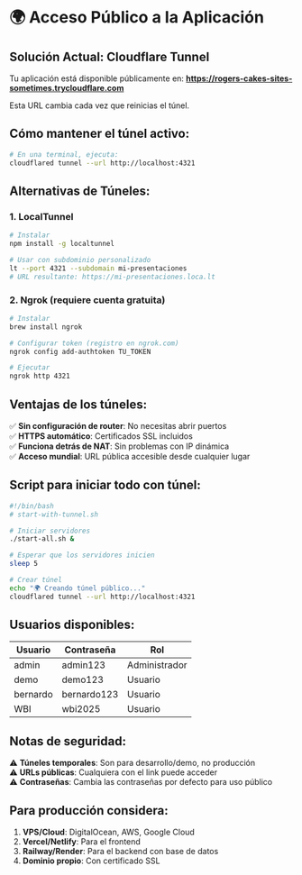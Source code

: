 # 🌍 Acceso Público a la Aplicación

## Solución Actual: Cloudflare Tunnel

Tu aplicación está disponible públicamente en:
**https://rogers-cakes-sites-sometimes.trycloudflare.com**

Esta URL cambia cada vez que reinicias el túnel.

## Cómo mantener el túnel activo:

```bash
# En una terminal, ejecuta:
cloudflared tunnel --url http://localhost:4321
```

## Alternativas de Túneles:

### 1. LocalTunnel
```bash
# Instalar
npm install -g localtunnel

# Usar con subdominio personalizado
lt --port 4321 --subdomain mi-presentaciones
# URL resultante: https://mi-presentaciones.loca.lt
```

### 2. Ngrok (requiere cuenta gratuita)
```bash
# Instalar
brew install ngrok

# Configurar token (registro en ngrok.com)
ngrok config add-authtoken TU_TOKEN

# Ejecutar
ngrok http 4321
```

## Ventajas de los túneles:

✅ **Sin configuración de router**: No necesitas abrir puertos  
✅ **HTTPS automático**: Certificados SSL incluidos  
✅ **Funciona detrás de NAT**: Sin problemas con IP dinámica  
✅ **Acceso mundial**: URL pública accesible desde cualquier lugar  

## Script para iniciar todo con túnel:

```bash
#!/bin/bash
# start-with-tunnel.sh

# Iniciar servidores
./start-all.sh &

# Esperar que los servidores inicien
sleep 5

# Crear túnel
echo "🌍 Creando túnel público..."
cloudflared tunnel --url http://localhost:4321
```

## Usuarios disponibles:

| Usuario | Contraseña | Rol |
|---------|------------|-----|
| admin | admin123 | Administrador |
| demo | demo123 | Usuario |
| bernardo | bernardo123 | Usuario |
| WBI | wbi2025 | Usuario |

## Notas de seguridad:

⚠️ **Túneles temporales**: Son para desarrollo/demo, no producción  
⚠️ **URLs públicas**: Cualquiera con el link puede acceder  
⚠️ **Contraseñas**: Cambia las contraseñas por defecto para uso público  

## Para producción considera:

1. **VPS/Cloud**: DigitalOcean, AWS, Google Cloud
2. **Vercel/Netlify**: Para el frontend
3. **Railway/Render**: Para el backend con base de datos
4. **Dominio propio**: Con certificado SSL